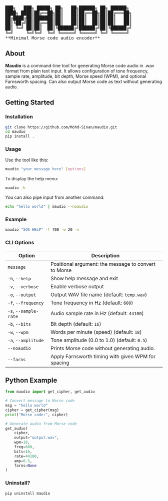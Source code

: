 <pre>
███╗   ███╗ █████╗ ██╗   ██╗██████╗ ██╗ ██████╗ 
████╗ ████║██╔══██╗██║   ██║██╔══██╗██║██╔═══██╗
██╔████╔██║███████║██║   ██║██║  ██║██║██║   ██║
██║╚██╔╝██║██╔══██║██║   ██║██║  ██║██║██║   ██║
██║ ╚═╝ ██║██║  ██║╚██████╔╝██████╔╝██║╚██████╔╝
╚═╝     ╚═╝╚═╝  ╚═╝ ╚═════╝ ╚═════╝ ╚═╝ ╚═════╝ 
**Minimal Morse code audio encoder**
</pre>                                            

## About

**Maudio** is a command-line tool for generating Morse code audio in .wav format from plain text input. It allows configuration of tone frequency, sample rate, amplitude, bit depth, Morse speed (WPM), and optional Farnsworth spacing. Can also output Morse code as text without generating audio.

## Getting Started

### Installation

```bash
git clone https://github.com/Mohd-Sinan/maudio.git
cd maudio
pip install .
```

### Usage

Use the tool like this:

```bash
maudio "your message here" [options]
```

To display the help menu:

```bash
maudio -h
```

You can also pipe input from another command:

```bash
echo "hello world" | maudio --noaudio
```

### Example

```bash
maudio "SOS HELP" -f 700 -w 20 -v
```

### CLI Options

| Option                  | Description                                              |
|-------------------------|----------------------------------------------------------|
| `message`               | Positional argument: the message to convert to Morse     |
| `-h`, `--help`          | Show help message and exit                               |
| `-v`, `--verbose`       | Enable verbose output                                    |
| `-o`, `--output`        | Output WAV file name (default: `temp.wav`)               |
| `-f`, `--frequency`     | Tone frequency in Hz (default: `600`)                    |
| `-s`, `--sample-rate`   | Audio sample rate in Hz (default: `44100`)               |
| `-b`, `--bits`          | Bit depth (default: `16`)                                |
| `-w`, `--wpm`           | Words per minute (speed) (default: `18`)                 |
| `-a`, `--amplitude`     | Tone amplitude (0.0 to 1.0) (default: `0.5`)             |
| `--noaudio`             | Prints Morse code without generating audio.              |
| `--farns`               | Apply Farnsworth timing with given WPM for spacing       |

## Python Example

```python
from maudio import get_cipher, get_audio

# Convert message to Morse code
msg = "hello world"
cipher = get_cipher(msg)
print("Morse code:", cipher)

# Generate audio from Morse code
get_audio(
    cipher,
    output="output.wav",
    wpm=18,
    freq=600,
    bits=16,
    rate=44100,
    amp=0.5,
    farns=None
)
```


### Uninstall?

```bash
pip uninstall maudio
```
